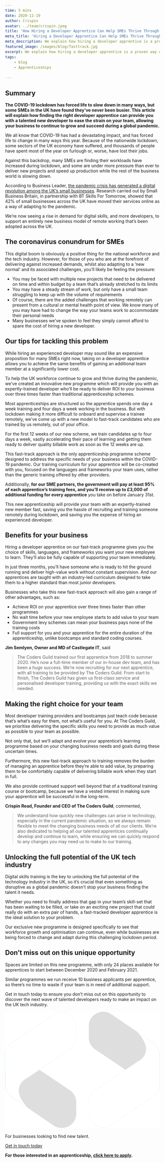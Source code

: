 ```yaml
---
time: 5 mins
date: 2020-11-19
author: Crispin
avatar: ../team/crispin.jpeg
title: 'How Hiring a Developer Apprentice Can Help SMEs Thrive Through the Pandemic in 2021'
meta_title: 'Hiring a Developer Apprentice Can Help SMEs Thrive Through the Pandemic in 2021'
meta_description: We explain how hiring a developer apprentice is a proven way of driving workforce growth and optimisation for SMEs in the UK.
featured_image: /images/blog/fasttrack.jpg
excerpt: We explain how hiring a developer apprentice is a proven way of driving workforce growth and optimisation for SMEs in the UK.
tags:
    - blog
    - Apprenticeships

---
```


## Summary

**The COVID-19 lockdown has forced life to slow down in many ways, but some SMEs in the UK have found they’ve never been busier. This article will explain how finding the right developer apprentice can provide you with a talented new developer to ease the strain on your team, allowing your business to continue to grow and succeed during a global pandemic.**


We all know that COVID-19 has had a devastating impact, and has forced life to change in many ways this year. Because of the nationwide lockdown, some sectors of the UK economy have suffered, and thousands of people have spent most of the year on furlough or, worse, have lost their jobs.

Against this backdrop, many SMEs are finding their workloads have increased during lockdown, and some are under more pressure than ever to deliver new projects and speed up production while the rest of the business world is slowing down.

According to Business Leader, [the pandemic crisis has generated a digital revolution among the UK’s small businesses](https://www.businessleader.co.uk/how-has-covid-19-affected-the-tech-sector/90418/). Research carried out by Small Business Britain, in partnership with BT Skills For Tomorrow, showed that 42% of small businesses across the UK have moved their services online as a way of adapting to the pandemic. 

We’re now seeing a rise in demand for digital skills, and more developers, to support an entirely new business model of remote working that’s been adopted across the UK. 

## The coronavirus conundrum for SMEs

This digital boom is obviously a positive thing for the national workforce and the tech industry. However, for those of you who are at the forefront of delivering against increased  demands, whilst also adapting to a ‘new normal’ and its associated challenges, you’ll likely be feeling the pressure: 

* You may be faced with multiple new projects that need to be delivered on time and within budget by a team that’s already stretched to its limits 
* You may have a steady stream of work, but only have a small team struggling to keep up with the volume of requirements
* Of course, there are the added challenges that working remotely can present from a cultural or mental health point of view. We know many of you may have had to change the way your teams work to accommodate their personal needs
* Many businesses we’ve spoken to feel they simply cannot afford to spare the cost of hiring a new developer.

## Our tips for tackling this problem

While hiring an experienced developer may sound like an expensive proposition for many SMEs right now, taking on a developer apprentice allows you to achieve the same benefits of gaining an additional team member at a significantly lower cost. 

To help the UK workforce continue to grow and thrive during the pandemic, we’ve created an innovative new programme which will provide you with an expertly-trained developer who’ll be ready to deliver ROI to your business over three times faster than traditional apprenticeship schemes.

Most apprenticeships are structured so the apprentice spends one day a week training and four days a week working in the business. But with lockdown making it more difficult to onboard and supervise a trainee remotely, we’ve come up with a new model to fast-track candidates who are trained by us remotely, out of your office. 

For the first 12 weeks of our new scheme, we train candidates up to four days a week, vastly accelerating their pace of learning and getting them ready to deliver quality billable work as soon as the 12 weeks are up.

This fast-track approach is the only apprenticeship programme scheme designed to address the specific needs of your business within the COVID-19 pandemic. Our training curriculum for your apprentice will be co-created with you, focused on the languages and frameworks your team uses, rather than the generic training offered by other providers. 

Additionally, **for our SME partners, the government will pay at least 95% of each apprentice’s training fees, and you’ll receive up to £3,000 of additional funding for every apprentice** you take on before January 31st. 

This new apprenticeship will provide your team with an expertly-trained new member fast, saving you the hassle of recruiting and training someone remotely during lockdown, and saving you the expense of hiring an experienced developer. 

## Benefits for your business

Hiring a developer apprentice on our fast-track programme gives you the choice of skills, languages, and frameworks you want your new employee to learn. They’ll also be fully capable of supporting your team immediately.

In just three months, you’ll have someone who is ready to hit the ground running and deliver high-value work without constant supervision. And our apprentices are taught with an industry-led curriculum designed to take them to a higher standard than most junior developers.

Businesses who take this new fast-track approach will also gain a range of other advantages, such as:

* Achieve ROI on your apprentice over three times faster than other programmes
* No wait time before your new employee starts to add value to your team
* Government levy schemes can mean your business pays none of the training costs
* Full support for you and your apprentice for the entire duration of the apprenticeship, unlike bootcamps and standard coding courses.

**Jim Semlyen, Owner and MD of Castlegate IT**, said 
> The Coders Guild trained our first apprentice from 2018 to summer 2020. He’s now a full-time member of our in-house dev team, and has been a huge success. We’re now recruiting for our next apprentice, with all training to be provided by The Coders Guild. From start to finish, The Coders Guild has given us first-class service and personalised developer training, providing us with the exact skills we needed.

## Making the right choice for your team

Most developer training providers and bootcamps just teach code because that’s what’s easy for them, not what’s useful for you. At The Coders Guild, we prioritise delivering the specific skills you need to provide as much value as possible to your team as possible. 

Not only that, but we’ll adapt and evolve your apprentice’s learning programme based on your changing business needs and goals during these uncertain times.

Furthermore, this new fast-track approach to training removes the burden of managing an apprentice before they’re able to add value, by preparing them to be comfortably capable of delivering billable work when they start in full.

We also provide continued support well beyond that of a traditional training course or bootcamp, because we have a vested interest in making sure your apprentice will be successful in the long-term.

**Crispin Read, Founder and CEO of The Coders Guild**, commented, 
> We understand how quickly new challenges can arise in technology, especially in the current pandemic situation, so we always remain flexible to meet the changing business needs of all our clients. We’re also dedicated to helping all our talented apprentices continually develop and continue to learn, while ensuring we can quickly respond to any changes you may need us to make to our training.

## Unlocking the full potential of the UK tech industry

Digital skills training is the key to unlocking the full potential of the technology industry in the UK, so it’s crucial that even something as disruptive as a global pandemic doesn’t stop your business finding the talent it needs.

Whether you need to finally address that gap in your team’s skill-set that has been waiting to be filled, or take on an exciting new project that could really do with an extra pair of hands, a fast-tracked developer apprentice is the ideal solution to your problem. 

Our exclusive new programme is designed specifically to see that workforce growth and optimisation can continue, even while businesses are being forced to change and adapt during this challenging lockdown period. 

## Don’t miss out on this unique opportunity

Spaces are limited on this new programme, with only 24 places available for apprentices to start between December 2020 and February 2021. 

Similar programmes we run receive 10 business applicants per apprentice, so there’s no time to waste if your team is in need of additional support.

Get in touch today to ensure you don’t miss out on this opportunity to discover the next wave of talented developers ready to make an impact on the UK tech industry. 

<div class="md:my-24 my-14"><div class="rounded bg-blue-200 lg:p-4 py-8 px-6 flex lg:flex-row flex-col get-in-touch items-center"><div class="lg:mr-4 lg:mb-0 mb-6"><img class="h-10 w-10 block" alt="" src="/images/logo/TGC_Square_Logo_White.svg"></div><div class="cta__text"><p class="text-lg leading-xl font-bold text-white text-center lg:text-left lg:mb-0 mb-6">For businesses looking to find new talent.</p></div><div class="lg:ml-auto"><a href="" class="bookacall-f-btn text-md leading-sm text-blue-200 bg-white py-2 px-4 font-heading font-bold rounded whitespace-no-wrap" data-modal="book-a-call">Get in touch today<i class="fas fa-angle-right text-md leading-sm text-blue-200 ml-2" aria-hidden="true"></i></a></div></div></div>


**For those interested in an apprenticeship, [click here to apply](/applicant-software-dev/).**
